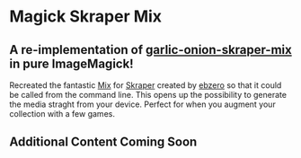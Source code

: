 # Magick Skraper Mix

## A re-implementation of [garlic-onion-skraper-mix](https://github.com/ebzero/garlic-onion-skraper-mix) in pure ImageMagick!

Recreated the fantastic [Mix](https://github.com/ebzero/garlic-onion-skraper-mix) for [Skraper](https://www.skraper.net/) created by [ebzero](https://github.com/ebzero) so that it could be called from the command line. This opens up the possibility to generate the media straght from your device. Perfect for when you augment your collection with a few games.

## Additional Content Coming Soon
